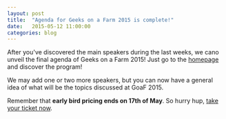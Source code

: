 ```yaml
---
layout: post
title:  "Agenda for Geeks on a Farm 2015 is complete!"
date:   2015-05-12 11:00:00
categories: blog
---
```


After you've discovered the main speakers during the last weeks, we cano unveil the final agenda of Geeks on a Farm 2015! Just go to the [homepage](/#agenda) and discover the program!

We may add one or two more speakers, but you can now have a general idea of what will be the topics discussed at GoaF 2015.

Remember that **early bird pricing ends on 17th of May**. So hurry hup, [take your ticket now](http://goaf2015.eventbrite.fr).
